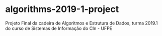 # algorithms-2019-1-project
Projeto Final da cadeira de Algoritmos e Estrutura de Dados, turma 2019.1 do curso de Sistemas de Informação do CIn - UFPE
